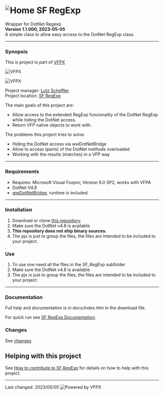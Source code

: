 # ![](content/home.png "Home") SF RegExp
Wrapper for DotNet Regexp   
**Version 1.1.000, 2023-05-05**   
A simple class to allow easy access to the DotNet RegExp class.

---
### Synopsis
This is project is part of [VFPX](https://vfpx.github.io/) 

![VFPX](https://vfpx.github.io/images/vfpxbanner_small.gif)

![VFPX](https://github.com/lscheffler/sf_regexp/blob/master/content/vfpxlogo.gif "VFPX")

Project manager: [Lutz Scheffler](https://github.com/lscheffler)   
Project location: [SF RegExp](https://github.com/lscheffler/sf_regexp)   

The main goals of this project are:
- Allow access to the extended RegExp funcionality of the DotNet RegExp while hiding the DotNet access.
- Return VFP native objects to work with.

The problems this project tries to solve:
- Hiding the DotNet access via wwDotNetBridge
- Allow to access (parts) of the DotNet methods overloaded
- Working with the results (matches) in a VFP way

---
### Requirements
- Requires: Microsoft Visual Foxpro; Version 9.0 SP2, works with VFPA
- DotNet V4.8
- [wwDotNetBridge](https://west-wind.com/wwdotnetbridge.aspx), runtime is included.

---
### Installation
1. Download or clone [this repository](https://github.com/lscheffler/sf_regexp).   
2. Make sure the DotNet v4.8 is available
9. **This repository does not ship binary sources.**
3. The pjx is just to group the files, the files are intended to be included to your project.

### Use
1. To use one need all the files in the *SF_RegExp* subfolder
2. Make sure the DotNet v4.8 is available
3. The pjx is just to group the files, the files are intended to be included to your project.

---
### Documentation
Full help and documentation is in *docs/index.htm* in the download file.

For quick run see [SF RegExp Documentation](https://github.com/lscheffler/sf_regexp/blob/master/content/documentation.md).

### Changes
See [changes](https://github.com/lscheffler/sf_regexp/blob/master/content/change_log.md)

## Helping with this project
See [How to contribute to SF RegExp](https://github.com/lscheffler/sf_regexp/blob/master/.github/CONTRIBUTING.md) for details on how to help with this project.

----
Last changed: _2023/05/05_ ![Powered by VFPX](https://github.com/lscheffler/sf_regexp/blob/master/content/vfpxpoweredby_alternative.gif)